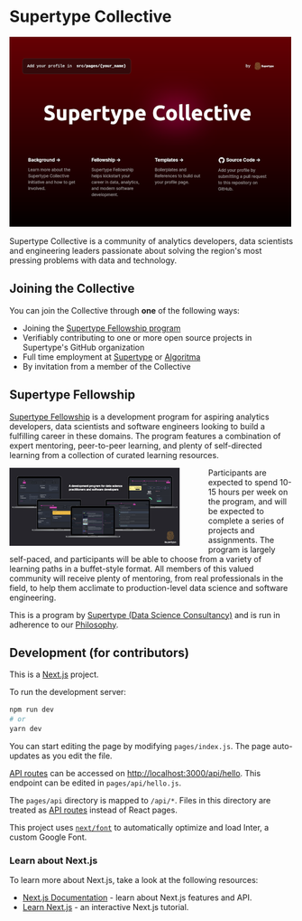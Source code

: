 # Supertype Collective 
![Supertype Collective](./assets/header.png)

Supertype Collective is a community of analytics developers, data scientists and engineering leaders passionate about solving the region's most pressing problems with data and technology. 

## Joining the Collective
You can join the Collective through **one** of the following ways:
- Joining the [Supertype Fellowship program](https://fellowship.supertype.ai)
- Verifiably contributing to one or more open source projects in Supertype's GitHub organization
- Full time employment at [Supertype](https://supertype.ai) or [Algoritma](https://algorit.ma)
- By invitation from a member of the Collective

## Supertype Fellowship
[Supertype Fellowship](https://fellowship.supertype.ai) is a development program for aspiring analytics developers, data scientists and software engineers looking to build a fulfilling career in these domains. The program features a combination of expert mentoring, peer-to-peer learning, and plenty of self-directed learning from a collection of curated learning resources.

<img src="https://github.com/onlyphantom/generations-frontend/raw/main/assets/supertype_fellowship_process.png" width="60%" align="left" style="margin-right:10%" />

Participants are expected to spend 10-15 hours per week on the program, and will be expected to complete a series of projects and assignments. The program is largely self-paced, and participants will be able to choose from a variety of learning paths in a buffet-style format. All members of this valued community will receive plenty of mentoring, from real professionals in the field, to help them acclimate to production-level data science and software engineering.

This is a program by [Supertype (Data Science Consultancy)](https://supertype.ai) and is run in adherence to our [Philosophy](https://supertype.ai/about-us/).


## Development (for contributors)
This is a [Next.js](https://nextjs.org/) project.

To run the development server:

```bash
npm run dev
# or
yarn dev
```

You can start editing the page by modifying `pages/index.js`. The page auto-updates as you edit the file.

[API routes](https://nextjs.org/docs/api-routes/introduction) can be accessed on [http://localhost:3000/api/hello](http://localhost:3000/api/hello). This endpoint can be edited in `pages/api/hello.js`.

The `pages/api` directory is mapped to `/api/*`. Files in this directory are treated as [API routes](https://nextjs.org/docs/api-routes/introduction) instead of React pages.

This project uses [`next/font`](https://nextjs.org/docs/basic-features/font-optimization) to automatically optimize and load Inter, a custom Google Font.

### Learn about Next.js

To learn more about Next.js, take a look at the following resources:

- [Next.js Documentation](https://nextjs.org/docs) - learn about Next.js features and API.
- [Learn Next.js](https://nextjs.org/learn) - an interactive Next.js tutorial.